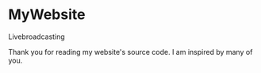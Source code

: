 # MyWebsite
Livebroadcasting

Thank you for reading my website's source code.
I am inspired by many of you.
